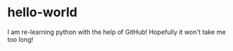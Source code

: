 # hello-world

I am re-learning python with the help of GitHub! Hopefully it won't take me too long!

